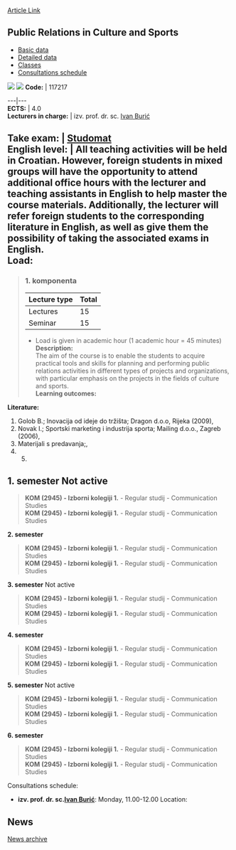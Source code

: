 [Article Link](https://www.fhs.hr/en/course/pricas_a)

## Public Relations in Culture and Sports
  * [Basic data](https://www.fhs.hr/en/course/pricas_a#v1id-523821_106855_1_0 "Basic data")
  * [Detailed data](https://www.fhs.hr/en/course/pricas_a#v1id-523821_106855_1_1 "Detailed data")
  * [Classes](https://www.fhs.hr/en/course/pricas_a#v1id-523821_106855_1_2 "Classes")
  * [Consultations schedule](https://www.fhs.hr/en/course/pricas_a#v1id-523821_106855_1_3 "Consultations schedule")


[![](https://www.fhs.hr/img/flags/gif/hr.gif)](https://www.fhs.hr/predmet/osjuks_a) [![](https://www.fhs.hr/img/flags/gif/gb.gif)](https://www.fhs.hr/en/course/pricas_a)
**Code:** |  117217  
  
---|---  
**ECTS:** |  4.0   
**Lecturers in charge:** |  izv. prof. dr. sc. [Ivan Burić](https://www.fhs.hr/staff/ivan.buric)   
  
**Take exam:** |  [Studomat](http://www.isvu.hr/studomat)  
**English level:** |  All teaching activities will be held in Croatian. However, foreign students in mixed groups will have the opportunity to attend additional office hours with the lecturer and teaching assistants in English to help master the course materials. Additionally, the lecturer will refer foreign students to the corresponding literature in English, as well as give them the possibility of taking the associated exams in English.   
**Load:**  
---  
> ### 1. komponenta
> | Lecture type | Total  
> ---|---  
> Lectures | 15  
> Seminar | 15  
> * Load is given in academic hour (1 academic hour = 45 minutes)   
**Description:**  
> The aim of the course is to enable the students to acquire practical tools and skills for planning and performing public relations activities in different types of projects and organizations, with particular emphasis on the projects in the fields of culture and sports.  
**Learning outcomes:**  

  
**Literature:**  
  1. Golob B.; Inovacija od ideje do tržišta; Dragon d.o.o, Rijeka (2009), 
  2. Novak I.; Sportski marketing i industrija sporta; Mailing d.o.o., Zagreb (2006), 
  3. Materijali s predavanja;, 
  4.   5. 
  
**1. semester** Not active  
---  
> **KOM (2945) - Izborni kolegiji 1.** - Regular studij - Communication Studies  
>  **KOM (2945) - Izborni kolegiji 1.** - Regular studij - Communication Studies  
>   
  
**2. semester**  
> **KOM (2945) - Izborni kolegiji 1.** - Regular studij - Communication Studies  
>  **KOM (2945) - Izborni kolegiji 1.** - Regular studij - Communication Studies  
>   
  
**3. semester** Not active  
> **KOM (2945) - Izborni kolegiji 1.** - Regular studij - Communication Studies  
>  **KOM (2945) - Izborni kolegiji 1.** - Regular studij - Communication Studies  
>   
  
**4. semester**  
> **KOM (2945) - Izborni kolegiji 1.** - Regular studij - Communication Studies  
>  **KOM (2945) - Izborni kolegiji 1.** - Regular studij - Communication Studies  
>   
  
**5. semester** Not active  
> **KOM (2945) - Izborni kolegiji 1.** - Regular studij - Communication Studies  
>  **KOM (2945) - Izborni kolegiji 1.** - Regular studij - Communication Studies  
>   
  
**6. semester**  
> **KOM (2945) - Izborni kolegiji 1.** - Regular studij - Communication Studies  
>  **KOM (2945) - Izborni kolegiji 1.** - Regular studij - Communication Studies  
>   
Consultations schedule: 
  * **izv. prof. dr. sc.[Ivan Burić](https://www.fhs.hr/staff/ivan.buric)**: 
Monday, 11.00-12.00
Location: 


## News
[News archive](https://www.fhs.hr/en/course/pricas_a?@=20pxb#news_84216 "News archive")
